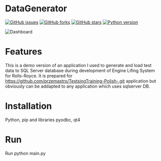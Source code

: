 # DataGenerator
[![GitHub issues](https://img.shields.io/github/issues/przemastro/python-sqlserver-data-generator)](https://github.com/przemastro/python-sqlserver-data-generator/issues)
[![GitHub forks](https://img.shields.io/github/forks/przemastro/python-sqlserver-data-generator)](https://github.com/przemastro/python-sqlserver-data-generator/network)
[![GitHub stars](https://img.shields.io/github/stars/przemastro/python-sqlserver-data-generator)](https://github.com/przemastro/python-sqlserver-data-generator/stargazers)
[![Python version](https://img.shields.io/badge/Python-2.7.x-%233572A5)](https://github.com/przemastro/python-sqlserver-data-generator)

![Dashboard](https://github.com/przemastro/python-sqlserver-data-generator/blob/master/TestDataGenerator.PNG)

# Features
This is a demo version of an application I used to generate and load test data to SQL Server database during development of Engine Lifing System for Rolls-Royce. 
It is prepared for https://github.com/przemastro/TestsingTraining-Polish-.git application but obviously can be addapted to any application which uses sqlserver DB.

# Installation

Python, pip and libraries pyodbc, qt4

# Run

Run python main.py


